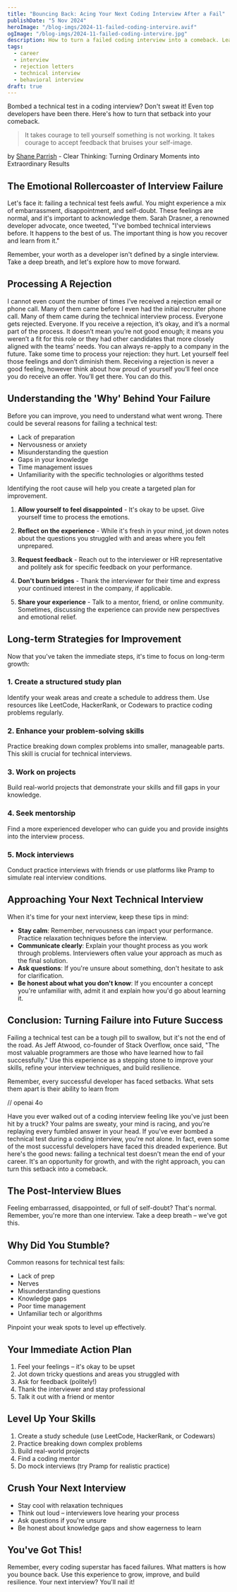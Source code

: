 ```yaml
---
title: "Bouncing Back: Acing Your Next Coding Interview After a Fail"
publishDate: "5 Nov 2024"
heroImage: "/blog-imgs/2024-11-failed-coding-intervire.avif"
ogImage: "/blog-imgs/2024-11-failed-coding-intervire.jpg"
description: How to turn a failed coding interview into a comeback. Learn from your mistakes and use them to level up your skills.
tags:
  - career
  - interview
  - rejection letters
  - technical interview
  - behavioral interview
draft: true
---
```


Bombed a technical test in a coding interview? Don't sweat it! Even top developers have been there. Here's how to turn that setback into your comeback.

> It takes courage to tell yourself something is not working. It takes courage to accept feedback that bruises your self-image.

by [Shane Parrish](https://x.com/shaneaparrish) - Clear Thinking: Turning Ordinary Moments into Extraordinary Results

## The Emotional Rollercoaster of Interview Failure

Let's face it: failing a technical test feels awful. You might experience a mix of embarrassment, disappointment, and self-doubt. These feelings are normal, and it's important to acknowledge them. Sarah Drasner, a renowned developer advocate, once tweeted, "I've bombed technical interviews before. It happens to the best of us. The important thing is how you recover and learn from it."

Remember, your worth as a developer isn't defined by a single interview. Take a deep breath, and let's explore how to move forward.

## Processing A Rejection

I cannot even count the number of times I’ve received a rejection email or phone call. Many of them came before I even had the initial recruiter phone call. Many of them came during the technical interview process.
Everyone gets rejected. Everyone.
If you receive a rejection, it’s okay, and it’s a normal part of the process. It doesn’t mean you’re not good enough; it means you weren’t a fit for this role or they had other candidates that more closely aligned with the teams’ needs. You can always re-apply to a company in the future.
Take some time to process your rejection: they hurt. Let yourself feel those feelings and don’t diminish them. Receiving a rejection is never a good feeling, however think about how proud of yourself you’ll feel once you do receive an offer.
You’ll get there. You can do this.

## Understanding the 'Why' Behind Your Failure

Before you can improve, you need to understand what went wrong. There could be several reasons for failing a technical test:

- Lack of preparation
- Nervousness or anxiety
- Misunderstanding the question
- Gaps in your knowledge
- Time management issues
- Unfamiliarity with the specific technologies or algorithms tested

Identifying the root cause will help you create a targeted plan for improvement.

1. **Allow yourself to feel disappointed** - It's okay to be upset. Give yourself time to process the emotions.

2. **Reflect on the experience** - While it's fresh in your mind, jot down notes about the questions you struggled with and areas where you felt unprepared.

3. **Request feedback** - Reach out to the interviewer or HR representative and politely ask for specific feedback on your performance.

4. **Don't burn bridges** - Thank the interviewer for their time and express your continued interest in the company, if applicable.

5. **Share your experience** - Talk to a mentor, friend, or online community. Sometimes, discussing the experience can provide new perspectives and emotional relief.

## Long-term Strategies for Improvement

Now that you've taken the immediate steps, it's time to focus on long-term growth:

### 1. Create a structured study plan

Identify your weak areas and create a schedule to address them. Use resources like LeetCode, HackerRank, or Codewars to practice coding problems regularly.

### 2. Enhance your problem-solving skills

Practice breaking down complex problems into smaller, manageable parts. This skill is crucial for technical interviews.

### 3. Work on projects

Build real-world projects that demonstrate your skills and fill gaps in your knowledge.

### 4. Seek mentorship

Find a more experienced developer who can guide you and provide insights into the interview process.

### 5. Mock interviews

Conduct practice interviews with friends or use platforms like Pramp to simulate real interview conditions.

## Approaching Your Next Technical Interview

When it's time for your next interview, keep these tips in mind:

- **Stay calm**: Remember, nervousness can impact your performance. Practice relaxation techniques before the interview.
- **Communicate clearly**: Explain your thought process as you work through problems. Interviewers often value your approach as much as the final solution.
- **Ask questions**: If you're unsure about something, don't hesitate to ask for clarification.
- **Be honest about what you don't know**: If you encounter a concept you're unfamiliar with, admit it and explain how you'd go about learning it.

## Conclusion: Turning Failure into Future Success

Failing a technical test can be a tough pill to swallow, but it's not the end of the road. As Jeff Atwood, co-founder of Stack Overflow, once said, "The most valuable programmers are those who have learned how to fail successfully." Use this experience as a stepping stone to improve your skills, refine your interview techniques, and build resilience.

Remember, every successful developer has faced setbacks. What sets them apart is their ability to learn from

// openai 4o

Have you ever walked out of a coding interview feeling like you've just been hit by a truck? Your palms are sweaty, your mind is racing, and you're replaying every fumbled answer in your head. If you've ever bombed a technical test during a coding interview, you're not alone. In fact, even some of the most successful developers have faced this dreaded experience. But here's the good news: failing a technical test doesn't mean the end of your career. It's an opportunity for growth, and with the right approach, you can turn this setback into a comeback.

## The Post-Interview Blues

Feeling embarrassed, disappointed, or full of self-doubt? That's normal. Remember, you're more than one interview. Take a deep breath – we've got this.

## Why Did You Stumble?

Common reasons for technical test fails:

- Lack of prep
- Nerves
- Misunderstanding questions
- Knowledge gaps
- Poor time management
- Unfamiliar tech or algorithms

Pinpoint your weak spots to level up effectively.

## Your Immediate Action Plan

1. Feel your feelings – it's okay to be upset
2. Jot down tricky questions and areas you struggled with
3. Ask for feedback (politely!)
4. Thank the interviewer and stay professional
5. Talk it out with a friend or mentor

## Level Up Your Skills

1. Create a study schedule (use LeetCode, HackerRank, or Codewars)
2. Practice breaking down complex problems
3. Build real-world projects
4. Find a coding mentor
5. Do mock interviews (try Pramp for realistic practice)

## Crush Your Next Interview

- Stay cool with relaxation techniques
- Think out loud – interviewers love hearing your process
- Ask questions if you're unsure
- Be honest about knowledge gaps and show eagerness to learn

## You've Got This!

Remember, every coding superstar has faced failures. What matters is how you bounce back. Use this experience to grow, improve, and build resilience. Your next interview? You'll nail it!
